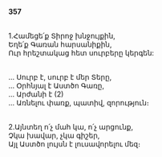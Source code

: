 **357**

\
1.Համեցե՛ք Տիրոջ խնջույքին,\
Եղե՛ք Գառան հարսանիքին,\
Ուր հրեշտակաց հետ սուրբերը կերգեն:

\
 ... Սուրբ է, սուրբ է մեր Տերը,\
 ... Օրհնյալ է Աստծո Գառը,\
 ... Արժանի է (2)\
 ... Առնելու փառք, պատիվ, զորություն։

\
2.Այնտեղ ո՛չ մահ կա, ո՛չ արցունք,\
Չկա խավար, չկա գիշեր,\
Այլ Աստծո լույսն է լուսավորելու մեզ։
